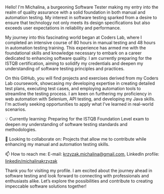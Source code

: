 Hello! I'm Michalina, a burgeoning Software Tester making my entry into the realm of quality assurance with a solid foundation in both manual and automation testing. My interest in software testing sparked from a desire to ensure that technology not only meets its design specifications but also exceeds user expectations in reliability and performance. 

My journey into this fascinating world began at Coders Lab, where I completed an intensive course of 80 hours in manual testing and 48 hours in automation testing training. This experience has armed me with the foundational skills and knowledge necessary to embark on a career dedicated to enhancing software quality. I am currently preparing for the ISTQB certification, aiming to solidify my credentials and deepen my understanding of software testing principles and practices.

On this GitHub, you will find projects and exercises derived from my Coders Lab coursework, showcasing my developing expertise in creating detailed test plans, executing test cases, and employing automation tools to streamline the testing process. I am keen on furthering my proficiency in web automation with Selenium, API testing, and developing my Java skills. I'm actively seeking opportunities to apply what I've learned in real-world scenarios.

💡 Currently learning: Preparing for the ISTQB Foundation Level exam to deepen my understanding of software testing standards and methodologies.

🤝 Looking to collaborate on: Projects that allow me to contribute while enhancing my manual and automation testing skills.

📫 How to reach me: E-mail: krzyzak.michalina@gmail.com, LinkedIn profile: [linkedin/michalinakrzyzak](https://www.linkedin.com/in/michalinafilipek/)

Thank you for visiting my profile. I am excited about the journey ahead in software testing and look forward to connecting with professionals and enthusiasts alike. Let’s explore the possibilities and contribute to creating impeccable software solutions together!

